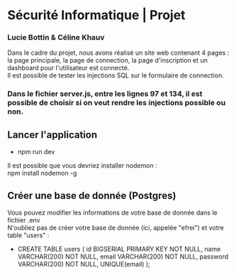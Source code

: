 # Sécurité Informatique | Projet

### Lucie Bottin & Céline Khauv

Dans le cadre du projet, nous avons réalisé un site web contenant 4 pages : la page principale, la page de connection, la page d'inscription et un dashboard pour l'utilisateur est connecté.<br />
Il est possible de tester les injections SQL sur le formulaire de connection.

### Dans le fichier server.js, entre les lignes 97 et 134, il est possible de choisir si on veut rendre les injections possible ou non.

## Lancer l'application

- npm run dev

Il est possible que vous devriez installer nodemon : <br />
npm install nodemon -g

## Créer une base de donnée (Postgres)

Vous pouvez modifier les informations de votre base de donnée dans le fichier .env <br />
N'oubliez pas de créer votre base de donnée (ici, appelée "efrei") et votre table "users" :

- CREATE TABLE users (
  id BIGSERIAL PRIMARY KEY NOT NULL,
  name VARCHAR(200) NOT NULL,
  email VARCHAR(200) NOT NULL,
  password VARCHAR(200) NOT NULL,
  UNIQUE(email)
  );
